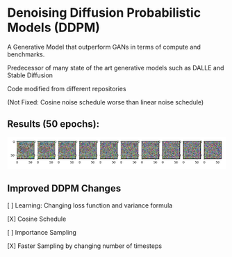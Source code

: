 # Denoising Diffusion Probabilistic Models (DDPM)

A Generative Model that outperform GANs in terms of compute and benchmarks.

Predecessor of many state of the art generative models such as DALLE and Stable Diffusion

Code modified from different repositories

(Not Fixed: Cosine noise schedule worse than linear noise schedule)


## Results (50 epochs):


![alt text](https://github.com/YHL04/ddpm/blob/main/src/diffusionprocess.png)



## Improved DDPM Changes

[ ] Learning: Changing loss function and variance formula

[X] Cosine Schedule

[ ] Importance Sampling

[X] Faster Sampling by changing number of timesteps

